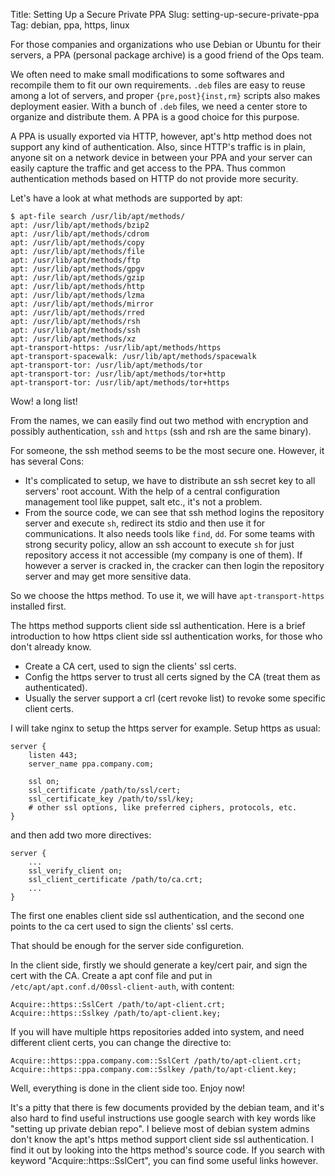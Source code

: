 Title: Setting Up a Secure Private PPA
Slug: setting-up-secure-private-ppa
Tag: debian, ppa, https, linux

For those companies and organizations who use Debian or Ubuntu for their servers,
a PPA (personal package archive) is a good friend of the Ops team.

We often need to make small modifications to some softwares and recompile them to
fit our own requirements. ``.deb`` files are easy to reuse among a lot of servers,
and proper ``{pre,post}{inst,rm}`` scripts also makes deployment easier.
With a bunch of ``.deb`` files, we need a center store to organize and
distribute them. A PPA is a good choice for this purpose.

A PPA is usually exported via HTTP, however, apt's http method does not support
any kind of authentication.
Also, since HTTP's traffic is in plain, anyone sit on a network device in between
your PPA and your server can easily capture the traffic and get access to the PPA.
Thus common authentication methods based on HTTP do not provide more security.

Let's have a look at what methods are supported by apt:

```
$ apt-file search /usr/lib/apt/methods/
apt: /usr/lib/apt/methods/bzip2
apt: /usr/lib/apt/methods/cdrom
apt: /usr/lib/apt/methods/copy
apt: /usr/lib/apt/methods/file
apt: /usr/lib/apt/methods/ftp
apt: /usr/lib/apt/methods/gpgv
apt: /usr/lib/apt/methods/gzip
apt: /usr/lib/apt/methods/http
apt: /usr/lib/apt/methods/lzma
apt: /usr/lib/apt/methods/mirror
apt: /usr/lib/apt/methods/rred
apt: /usr/lib/apt/methods/rsh
apt: /usr/lib/apt/methods/ssh
apt: /usr/lib/apt/methods/xz
apt-transport-https: /usr/lib/apt/methods/https
apt-transport-spacewalk: /usr/lib/apt/methods/spacewalk
apt-transport-tor: /usr/lib/apt/methods/tor
apt-transport-tor: /usr/lib/apt/methods/tor+http
apt-transport-tor: /usr/lib/apt/methods/tor+https
```

Wow! a long list!

From the names, we can easily find out two method with encryption and possibly authentication,
``ssh`` and ``https`` (ssh and rsh are the same binary).

For someone, the ssh method seems to be the most secure one. However, it has several Cons:

* It's complicated to setup, we have to distribute an ssh secret key to all servers' root account.
  With the help of a central configuration management tool like puppet, salt etc., it's not a problem.
* From the source code, we can see that ssh method logins the repository server and execute ``sh``,
  redirect its stdio and then use it for communications. It also needs tools like ``find``, ``dd``.
  For some teams with strong security policy, allow an ssh account to execute ``sh`` for just repository
  access it not accessible (my company is one of them). If however a server is cracked in, the cracker
  can then login the repository server and may get more sensitive data.

So we choose the https method. To use it, we will have ``apt-transport-https`` installed first.

The https method supports client side ssl authentication. Here is a brief introduction to how https
client side ssl authentication works, for those who don't already know.

* Create a CA cert, used to sign the clients' ssl certs.
* Config the https server to trust all certs signed by the CA (treat them as authenticated).
* Usually the server support a crl (cert revoke list) to revoke some specific client certs.

I will take nginx to setup the https server for example. Setup https as usual:

```
server {
    listen 443;
    server_name ppa.company.com;

    ssl on;
    ssl_certificate /path/to/ssl/cert;
    ssl_certificate_key /path/to/ssl/key;
    # other ssl options, like preferred ciphers, protocols, etc.
}
```

and then add two more directives:
```
server {
    ...
    ssl_verify_client on;
    ssl_client_certificate /path/to/ca.crt;
    ...
}
```

The first one enables client side ssl authentication, and the second one points to the ca cert
used to sign the clients' ssl certs.

That should be enough for the server side configuretion.

In the client side, firstly we should generate a key/cert pair, and sign the cert with the CA.
Create a apt conf file and put in ``/etc/apt/apt.conf.d/00ssl-client-auth``, with content:

```
Acquire::https::SslCert /path/to/apt-client.crt;
Acquire::https::Sslkey /path/to/apt-client.key;
```

If you will have multiple https repositories added into system, and need different client certs,
you can change the directive to:

```
Acquire::https::ppa.company.com::SslCert /path/to/apt-client.crt;
Acquire::https::ppa.company.com::Sslkey /path/to/apt-client.key;
```

Well, everything is done in the client side too. Enjoy now!

It's a pitty that there is few documents provided by the debian team, and it's also hard to find
useful instructions use google search with key words like "setting up private debian repo".
I believe most of debian system admins don't know the apt's https method support client side ssl
authentication. I find it out by looking into the https method's source code.
If you search with keyword "Acquire::https::SslCert", you can find some useful links however.

